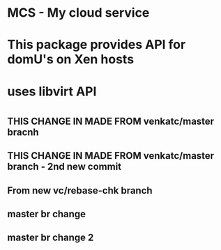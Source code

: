 # MCS - My cloud service
# This package provides API for domU's on Xen hosts
# uses libvirt API
#

## THIS CHANGE IN MADE FROM venkatc/master bracnh ###
## THIS CHANGE IN MADE FROM venkatc/master branch - 2nd new commit ##



## From new vc/rebase-chk branch
## master br change
## master br change 2

